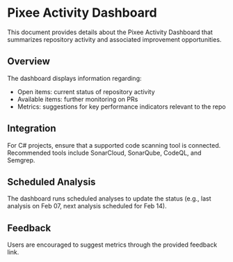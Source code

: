 Pixee Activity Dashboard
======================

This document provides details about the Pixee Activity Dashboard that summarizes repository activity and associated improvement opportunities.

Overview
--------
The dashboard displays information regarding:

 - Open items: current status of repository activity
 - Available items: further monitoring on PRs
 - Metrics: suggestions for key performance indicators relevant to the repo

Integration
-----------
For C# projects, ensure that a supported code scanning tool is connected. Recommended tools include SonarCloud, SonarQube, CodeQL, and Semgrep.

Scheduled Analysis
------------------
The dashboard runs scheduled analyses to update the status (e.g., last analysis on Feb 07, next analysis scheduled for Feb 14).

Feedback
--------
Users are encouraged to suggest metrics through the provided feedback link.
